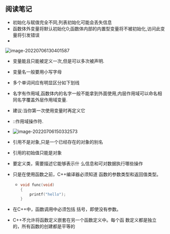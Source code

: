 ## 阅读笔记

- 初始化与赋值完全不同,列表初始化可能会丢失信息
- 函数体外变量将默认初始化0;函数体内部的内置型变量将不被初始化,访问此变量将引发错误
- 

![image-20220706130401587](C:\Users\鑫\AppData\Roaming\Typora\typora-user-images\image-20220706130401587.png)

- 变量能且只能被定义一次,但是可以多次被声明.

- 变量名一般要用小写字母

- 多个单词间应有明显区分如下划线

- 名字有作用域,函数体内的名字一般不能拿到外面使用,内层作用域可以命名相同名字覆盖外层作用域变量.

- 建议:当你第一次使用变量时再定义它

- ::作用域操作符.

- ![image-20220706150332573](C:\Users\鑫\AppData\Roaming\Typora\typora-user-images\image-20220706150332573.png)

- 引用不是对象,只是一个已经存在的对象的别名

- 引用的初始值只能是对象

- 要定义类，需要描述它能够表示什 么信息和可对数据执行哪些操作

- 只是在使用函数之前，C++编译器必须知道 函数的参数类型和返回值类型。

  - ```c
    void func(void)
    {
    	printf("hello");
    }
    ```

- 在C++中，函数调用中必须包括 括号，即使没有参数。

- C++不允许将函数定义嵌套在另一个函数定义中。每个函 数定义都是独立的，所有函数的创建都是平等的

  